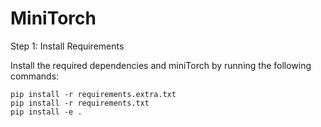 # MiniTorch

Step 1: Install Requirements

Install the required dependencies and miniTorch by running the following commands:

```
pip install -r requirements.extra.txt
pip install -r requirements.txt
pip install -e .
```
